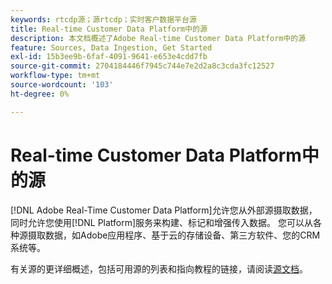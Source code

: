 ```yaml
---
keywords: rtcdp源；源rtcdp；实时客户数据平台源
title: Real-time Customer Data Platform中的源
description: 本文档概述了Adobe Real-time Customer Data Platform中的源
feature: Sources, Data Ingestion, Get Started
exl-id: 15b3ee9b-6faf-4091-9641-e653e4cdd7fb
source-git-commit: 2704184446f7945c744e7e2d2a8c3cda3fc12527
workflow-type: tm+mt
source-wordcount: '103'
ht-degree: 0%

---
```


# Real-time Customer Data Platform中的源

[!DNL Adobe Real-Time Customer Data Platform]允许您从外部源摄取数据，同时允许您使用[!DNL Platform]服务来构建、标记和增强传入数据。 您可以从各种源摄取数据，如Adobe应用程序、基于云的存储设备、第三方软件、您的CRM系统等。

有关源的更详细概述，包括可用源的列表和指向教程的链接，请阅读[源文档](../../sources/home.md)。
